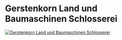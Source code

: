 # Gerstenkorn Land und Baumaschinen Schlosserei

[![Gerstenkorn Land und Baumaschinen Schlosserei](https://schlosserei-gerstenkorn.de/images/logo.png)](https://schlosserei-gerstenkorn.de/)
